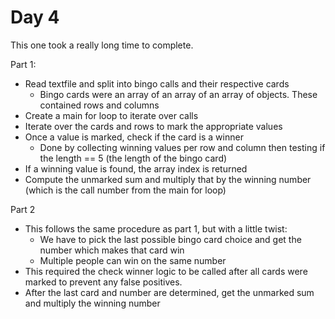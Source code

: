 # Day 4

This one took a really long time to complete.

Part 1:

- Read textfile and split into bingo calls and their respective cards
  - Bingo cards were an array of an array of an array of objects. These contained rows and columns
- Create a main for loop to iterate over calls
- Iterate over the cards and rows to mark the appropriate values
- Once a value is marked, check if the card is a winner
  - Done by collecting winning values per row and column then testing if the length == 5 (the length of the bingo card)
- If a winning value is found, the array index is returned
- Compute the unmarked sum and multiply that by the winning number (which is the call number from the main for loop)

Part 2

- This follows the same procedure as part 1, but with a little twist:
  - We have to pick the last possible bingo card choice and get the number which makes that card win
  - Multiple people can win on the same number
- This required the check winner logic to be called after all cards were marked to prevent any
  false positives.
- After the last card and number are determined, get the unmarked sum and multiply the winning number

